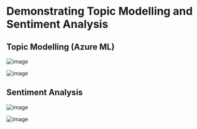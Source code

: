 # Demonstrating Topic Modelling and Sentiment Analysis
## Topic Modelling (Azure ML)



![image](https://user-images.githubusercontent.com/65176466/233098511-f37e91ce-6d17-4cef-a42c-fa6df59ff5f5.png)




![image](https://user-images.githubusercontent.com/65176466/233098615-7b6af1f6-a347-4685-ad89-b9fa8d11f3a1.png)




## Sentiment Analysis



![image](https://user-images.githubusercontent.com/65176466/233106098-cbaf0091-3912-480a-a178-faf8e8d6387d.png)



![image](https://user-images.githubusercontent.com/65176466/233106189-5ccb545d-df5b-47ef-b0c6-2456d62f9c4a.png)



